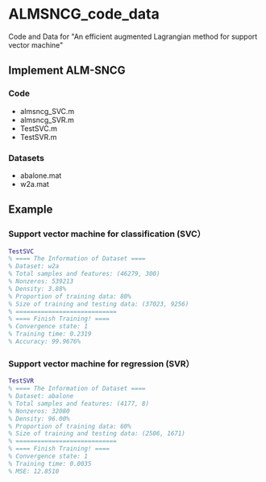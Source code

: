 # ALMSNCG_code_data
Code and Data for "An efficient augmented Lagrangian method for support vector machine"

## Implement ALM-SNCG

### Code

* almsncg_SVC.m
* almsncg_SVR.m
* TestSVC.m
* TestSVR.m

### Datasets

* abalone.mat
* w2a.mat

## Example

### Support vector machine for classification (SVC）

```matlab
TestSVC
% ==== The Information of Dataset ====
% Dataset: w2a
% Total samples and features: (46279, 300)
% Nonzeros: 539213
% Density: 3.88%
% Proportion of training data: 80%
% Size of training and testing data: (37023, 9256)
% ============================
% ==== Finish Training! ====
% Convergence state: 1
% Training time: 0.2319
% Accuracy: 99.9676%
```

### Support vector machine for regression (SVR）

```matlab
TestSVR
% ==== The Information of Dataset ====
% Dataset: abalone
% Total samples and features: (4177, 8)
% Nonzeros: 32080
% Density: 96.00%
% Proportion of training data: 60%
% Size of training and testing data: (2506, 1671)
% ============================
% ==== Finish Training! ====
% Convergence state: 1
% Training time: 0.0035
% MSE: 12.8510
```
